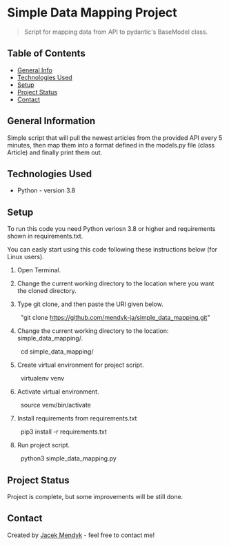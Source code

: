 # Simple Data Mapping Project
> Script for mapping data from API to pydantic's BaseModel class.

<!-- > Live demo [_here_](https://www.example.com). <!-- If you have the project hosted somewhere, include the link here. -->

## Table of Contents
* [General Info](#general-information)
* [Technologies Used](#technologies-used)
* [Setup](#setup)
* [Project Status](#project-status)
* [Contact](#contact)
<!-- * [License](#license) -->


## General Information
Simple script that will pull the newest articles from the provided API every 5 minutes,
then map them into a format defined in the models.py file (class Article)
and finally print them out. 


## Technologies Used
- Python - version 3.8


## Setup

To run this code you need Python veriosn 3.8 or higher and requirements shown in requirements.txt. 

You can easly start using this code following these instructions below (for Linux users).


1. Open Terminal.

2. Change the current working directory to the location where you want the cloned directory.

3. Type git clone, and then paste the URl given below.

 &nbsp; &nbsp; &nbsp; &nbsp; "git clone https://github.com/mendyk-ja/simple_data_mapping.git"
 
4. Change the current working directory to the location: simple_data_mapping/.

 &nbsp; &nbsp; &nbsp; &nbsp; cd simple_data_mapping/

5. Create virtual environment for project script.
 
 &nbsp; &nbsp; &nbsp; &nbsp; virtualenv venv 
 
6. Activate virtual environment.
 
 &nbsp; &nbsp; &nbsp; &nbsp; source venv/bin/activate
 
7. Install requirements from requirements.txt
 
 &nbsp; &nbsp; &nbsp; &nbsp; pip3 install -r requirements.txt
 
8. Run project script.
 
 &nbsp; &nbsp; &nbsp; &nbsp; python3 simple_data_mapping.py

## Project Status
Project is complete, but some improvements will be still done.

## Contact
Created by [Jacek Mendyk](https://www.linkedin.com/in/jacekmendyk/) - feel free to contact me!


<!-- Optional -->
<!-- ## License -->
<!-- This project is open source and available under the [... License](). -->

<!-- You don't have to include all sections - just the one's relevant to your project -->
